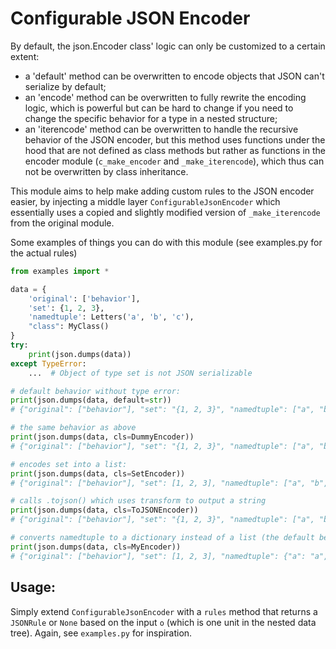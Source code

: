 # Configurable JSON Encoder

By default, the json.Encoder class' logic can only be customized to a certain extent:

- a 'default' method can be overwritten to encode objects that JSON can't serialize by default;
- an 'encode' method can be overwritten to fully rewrite the encoding logic, which is powerful but can be hard to change
  if you need to change the specific behavior for a type in a nested structure;
- an 'iterencode' method can be overwritten to handle the recursive behavior of the JSON encoder, but this method uses
  functions under the hood that are not defined as class methods but rather as functions in the encoder
  module (`c_make_encoder` and `_make_iterencode`), which thus can not be overwritten by class inheritance.

This module aims to help make adding custom rules to the JSON encoder easier, by injecting a middle
layer `ConfigurableJsonEncoder` which essentially uses a copied and slightly modified version of `_make_iterencode` from
the original module.

Some examples of things you can do with this module (see examples.py for the actual rules)

```python
from examples import *

data = {
    'original': ['behavior'],
    'set': {1, 2, 3},
    'namedtuple': Letters('a', 'b', 'c'),
    "class": MyClass()
}
try:
    print(json.dumps(data))
except TypeError:
    ...  # Object of type set is not JSON serializable

# default behavior without type error:
print(json.dumps(data, default=str))
# {"original": ["behavior"], "set": "{1, 2, 3}", "namedtuple": ["a", "b", "c"], "class": "<__main__.MyClass object at 0x...>"}

# the same behavior as above
print(json.dumps(data, cls=DummyEncoder))
# {"original": ["behavior"], "set": "{1, 2, 3}", "namedtuple": ["a", "b", "c"], "class": "<__main__.MyClass object at 0x...>"}

# encodes set into a list:
print(json.dumps(data, cls=SetEncoder))
# {"original": ["behavior"], "set": [1, 2, 3], "namedtuple": ["a", "b", "c"], "class": "<__main__.MyClass object at 0x...>"}

# calls .tojson() which uses transform to output a string
print(json.dumps(data, cls=ToJSONEncoder))
# {"original": ["behavior"], "set": "{1, 2, 3}", "namedtuple": ["a", "b", "c"], "class": ["my", "data", "as", "json"]}

# converts namedtuple to a dictionary instead of a list (the default behavior)
print(json.dumps(data, cls=MyEncoder))
# {"original": ["behavior"], "set": [1, 2, 3], "namedtuple": {"a": "a", "b": "b", "c": "c"}, "class": {"my data": ["as", "a", "dict"]}}

```

## Usage:

Simply extend `ConfigurableJsonEncoder` with a `rules` method that returns a `JSONRule` or `None` based on the
input `o` (which is one unit in the nested data tree). Again, see `examples.py` for inspiration.